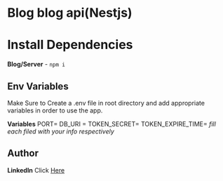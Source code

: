 # Blog blog api(Nestjs) 

# Install Dependencies
**Blog/Server** - `npm i`

## Env Variables
Make Sure to Create a .env file in root directory and add appropriate variables in order to use the app.

**Variables**
PORT=
DB_URI =
TOKEN_SECRET=
TOKEN_EXPIRE_TIME=
_fill each filed with your info respectively_

## Author
**LinkedIn** Click [Here](https://www.linkedin.com/in/bilchalan/)
                                                                                       
